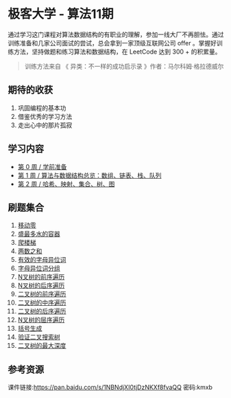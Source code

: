 # 极客大学 - 算法11期

通过学习这门课程对算法数据结构的有职业的理解，参加一线大厂不再胆怯。通过训练准备和几家公司面试的尝试，总会拿到一家顶级互联网公司 offer 。掌握好训练方法，坚持做题和练习算法和数据结构，在 LeetCode 达到 300 + 的积累量。

> 训练方法来自 《 异类：不一样的成功启示录 》作者：马尔科姆·格拉德威尔

## 期待的收获

1. 巩固编程的基本功
2. 借鉴优秀的学习方法
3. 走出心中的那片孤寂

## 学习内容

- [第 0 周 / 学前准备](./Week_00/README.md)
- [第 1 周 / 算法与数据结构总览：数组、链表、栈、队列](./Week_01/README.md)
- [第 2 周 / 哈希、映射、集合、树、图](./Week_02/README.md)

## 刷题集合

1. [移动零](./leetcode/283_move-zeroes.md)
2. [盛最多水的容器](./leetcode/11_container-with-most-water.md)
3. [爬楼梯](./leetcode/70_climbing-stairs.md)
4. [两数之和](./leetcode/1_two-sum.md)
5. [有效的字母异位词](./leetcode/242_valid-anagram.md)
6. [字母异位词分组](./leetcode/49_group-anagrams.md)
7. [N叉树的前序遍历](./leetcode/589_n-ary-tree-preorder-traversal.md)
8. [N叉树的后序遍历](./leetcode/509_n-ary-tree-postorder-traversal.md)
9. [二叉树的前序遍历](./leetcode/144_binary-tree-preorder-traversal.md)
10. [二叉树的中序遍历](./leetcode/94_binary-tree-inorder-traversal.md)
11. [二叉树的后序遍历](./leetcode/145_binary-tree-postorder-traversal.md)
12. [N叉树的层序遍历](./leetcode/429_n-ary-tree-level-order-traversal.md)
13. [括号生成](./leetcode/22_generate-parentheses.md)
14. [验证二叉搜索树](./leetcode/98_validate-binary-search-tree.md)
15. [二叉树的最大深度](./leetcode/104_maximum-depth-of-binary-tree.md)

## 参考资源

课件链接:https://pan.baidu.com/s/1NBNdjXI0tjDzNKXf8fvaQQ  密码:kmxb

